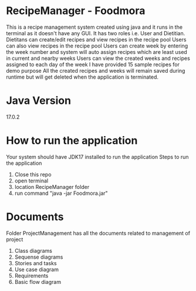 # RecipeManager - Foodmora
This is a recipe management system created using java and it runs in the terminal as it doesn't have any GUI.
It has two roles i.e. User and Dietitian.
Dietitans can create/edit recipes and view recipes in the recipe pool
Users can also view recipes in the recipe pool
Users can create week by entering the week number and system will auto assign recipes which are least used in current and nearby weeks
Users can view the created weeks and recipes assigned to each day of the week
I have provided 15 sample recipes for demo purpose
All the created recipes and weeks will remain saved during runtime but will get deleted when the application is terminated.


# Java Version
17.0.2

# How to run the application
Your system should have JDK17 installed to run the application
Steps to run the application
  1.  Close this repo
  2.  open terminal
  3.  location RecipeManager folder
  4.  run command "java -jar Foodmora.jar"

# Documents
Folder ProjectManagement has all the documents related to management of project
  1. Class diagrams
  2. Sequense diagrams
  3. Stories and tasks
  4. Use case diagram
  5. Requirements
  6. Basic flow diagram
     
